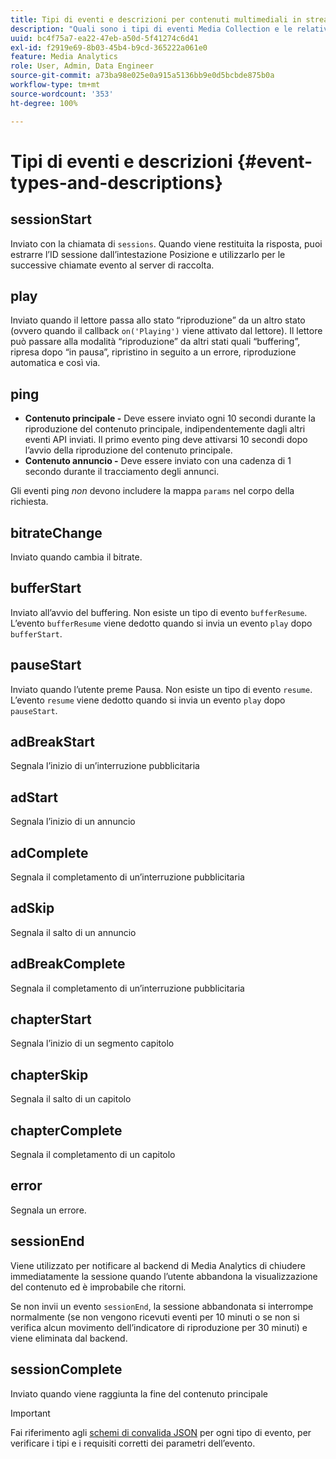```yaml
---
title: Tipi di eventi e descrizioni per contenuti multimediali in streaming
description: "Quali sono i tipi di eventi Media Collection e le relative descrizioni? "
uuid: bc4f75a7-ea22-47eb-a50d-5f41274c6d41
exl-id: f2919e69-8b03-45b4-b9cd-365222a061e0
feature: Media Analytics
role: User, Admin, Data Engineer
source-git-commit: a73ba98e025e0a915a5136bb9e0d5bcbde875b0a
workflow-type: tm+mt
source-wordcount: '353'
ht-degree: 100%

---
```


# Tipi di eventi e descrizioni {#event-types-and-descriptions}

## sessionStart

Inviato con la chiamata di `sessions`. Quando viene restituita la risposta, puoi estrarre l’ID sessione dall’intestazione Posizione e utilizzarlo per le successive chiamate evento al server di raccolta.

## play

Inviato quando il lettore passa allo stato “riproduzione” da un altro stato (ovvero quando il callback `on('Playing')` viene attivato dal lettore). Il lettore può passare alla modalità “riproduzione” da altri stati quali “buffering”, ripresa dopo “in pausa”, ripristino in seguito a un errore, riproduzione automatica e così via.

## ping

* **Contenuto principale -** Deve essere inviato ogni 10 secondi durante la riproduzione del contenuto principale, indipendentemente dagli altri eventi API inviati. Il primo evento ping deve attivarsi 10 secondi dopo l’avvio della riproduzione del contenuto principale.
* **Contenuto annuncio -** Deve essere inviato con una cadenza di 1 secondo durante il tracciamento degli annunci.

Gli eventi ping *non* devono includere la mappa `params` nel corpo della richiesta.

## bitrateChange

Inviato quando cambia il bitrate.

## bufferStart

Inviato all’avvio del buffering. Non esiste un tipo di evento `bufferResume`. L’evento `bufferResume` viene dedotto quando si invia un evento `play` dopo `bufferStart`.

## pauseStart

Inviato quando l’utente preme Pausa. Non esiste un tipo di evento `resume`. L’evento `resume` viene dedotto quando si invia un evento `play` dopo `pauseStart`.

## adBreakStart

Segnala l’inizio di un’interruzione pubblicitaria

## adStart

Segnala l’inizio di un annuncio

## adComplete

Segnala il completamento di un’interruzione pubblicitaria

## adSkip

Segnala il salto di un annuncio

## adBreakComplete

Segnala il completamento di un’interruzione pubblicitaria

## chapterStart

Segnala l’inizio di un segmento capitolo

## chapterSkip

Segnala il salto di un capitolo

## chapterComplete

Segnala il completamento di un capitolo

## error

Segnala un errore.

## sessionEnd

Viene utilizzato per notificare al backend di Media Analytics di chiudere immediatamente la sessione quando l’utente abbandona la visualizzazione del contenuto ed è improbabile che ritorni.

Se non invii un evento `sessionEnd`, la sessione abbandonata si interrompe normalmente (se non vengono ricevuti eventi per 10 minuti o se non si verifica alcun movimento dell’indicatore di riproduzione per 30 minuti) e viene eliminata dal backend.

## sessionComplete

Inviato quando viene raggiunta la fine del contenuto principale

>[!IMPORTANT]
>
>Fai riferimento agli [schemi di convalida JSON](mc-api-json-validation.md) per ogni tipo di evento, per verificare i tipi e i requisiti corretti dei parametri dell’evento.
